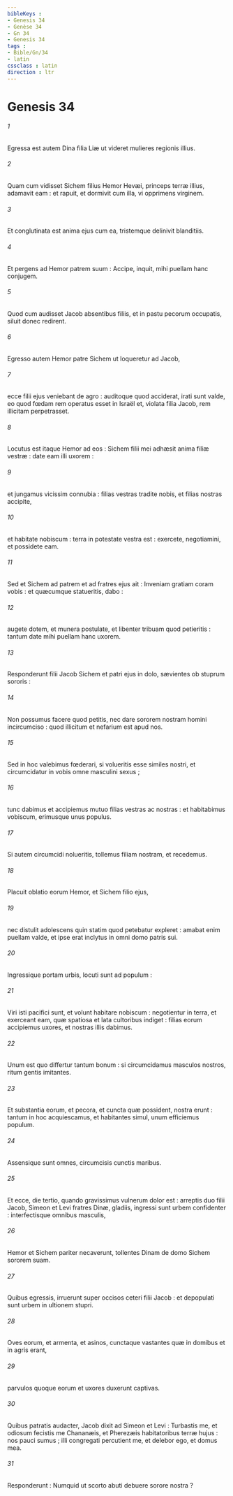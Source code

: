 ```yaml
---
bibleKeys : 
- Genesis 34
- Genèse 34
- Gn 34
- Genesis 34
tags : 
- Bible/Gn/34
- latin
cssclass : latin
direction : ltr
---
```


# Genesis 34

###### 1
Egressa est autem Dina filia Liæ ut videret mulieres regionis illius.
###### 2
Quam cum vidisset Sichem filius Hemor Hevæi, princeps terræ illius, adamavit eam : et rapuit, et dormivit cum illa, vi opprimens virginem.
###### 3
Et conglutinata est anima ejus cum ea, tristemque delinivit blanditiis.
###### 4
Et pergens ad Hemor patrem suum : Accipe, inquit, mihi puellam hanc conjugem.
###### 5
Quod cum audisset Jacob absentibus filiis, et in pastu pecorum occupatis, siluit donec redirent.
###### 6
Egresso autem Hemor patre Sichem ut loqueretur ad Jacob,
###### 7
ecce filii ejus veniebant de agro : auditoque quod acciderat, irati sunt valde, eo quod fœdam rem operatus esset in Israël et, violata filia Jacob, rem illicitam perpetrasset.
###### 8
Locutus est itaque Hemor ad eos : Sichem filii mei adhæsit anima filiæ vestræ : date eam illi uxorem :
###### 9
et jungamus vicissim connubia : filias vestras tradite nobis, et filias nostras accipite,
###### 10
et habitate nobiscum : terra in potestate vestra est : exercete, negotiamini, et possidete eam.
###### 11
Sed et Sichem ad patrem et ad fratres ejus ait : Inveniam gratiam coram vobis : et quæcumque statueritis, dabo :
###### 12
augete dotem, et munera postulate, et libenter tribuam quod petieritis : tantum date mihi puellam hanc uxorem.
###### 13
Responderunt filii Jacob Sichem et patri ejus in dolo, sævientes ob stuprum sororis :
###### 14
Non possumus facere quod petitis, nec dare sororem nostram homini incircumciso : quod illicitum et nefarium est apud nos.
###### 15
Sed in hoc valebimus fœderari, si volueritis esse similes nostri, et circumcidatur in vobis omne masculini sexus ;
###### 16
tunc dabimus et accipiemus mutuo filias vestras ac nostras : et habitabimus vobiscum, erimusque unus populus.
###### 17
Si autem circumcidi nolueritis, tollemus filiam nostram, et recedemus.
###### 18
Placuit oblatio eorum Hemor, et Sichem filio ejus,
###### 19
nec distulit adolescens quin statim quod petebatur expleret : amabat enim puellam valde, et ipse erat inclytus in omni domo patris sui.
###### 20
Ingressique portam urbis, locuti sunt ad populum :
###### 21
Viri isti pacifici sunt, et volunt habitare nobiscum : negotientur in terra, et exerceant eam, quæ spatiosa et lata cultoribus indiget : filias eorum accipiemus uxores, et nostras illis dabimus.
###### 22
Unum est quo differtur tantum bonum : si circumcidamus masculos nostros, ritum gentis imitantes.
###### 23
Et substantia eorum, et pecora, et cuncta quæ possident, nostra erunt : tantum in hoc acquiescamus, et habitantes simul, unum efficiemus populum.
###### 24
Assensique sunt omnes, circumcisis cunctis maribus.
###### 25
Et ecce, die tertio, quando gravissimus vulnerum dolor est : arreptis duo filii Jacob, Simeon et Levi fratres Dinæ, gladiis, ingressi sunt urbem confidenter : interfectisque omnibus masculis,
###### 26
Hemor et Sichem pariter necaverunt, tollentes Dinam de domo Sichem sororem suam.
###### 27
Quibus egressis, irruerunt super occisos ceteri filii Jacob : et depopulati sunt urbem in ultionem stupri.
###### 28
Oves eorum, et armenta, et asinos, cunctaque vastantes quæ in domibus et in agris erant,
###### 29
parvulos quoque eorum et uxores duxerunt captivas.
###### 30
Quibus patratis audacter, Jacob dixit ad Simeon et Levi : Turbastis me, et odiosum fecistis me Chananæis, et Pherezæis habitatoribus terræ hujus : nos pauci sumus ; illi congregati percutient me, et delebor ego, et domus mea.
###### 31
Responderunt : Numquid ut scorto abuti debuere sorore nostra ?
